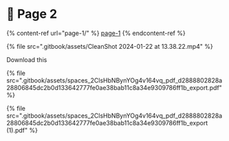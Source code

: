 # 🌮 Page 2



{% content-ref url="page-1/" %}
[page-1](page-1/)
{% endcontent-ref %}

{% file src=".gitbook/assets/CleanShot 2024-01-22 at 13.38.22.mp4" %}

Download this



{% file src=".gitbook/assets/spaces_2ClsHbNBynYOg4v164vq_pdf_d2888802828a28806845dc2b0d133642777fe0ae38bab11c8a34e9309786ff1b_export.pdf" %}

{% file src=".gitbook/assets/spaces_2ClsHbNBynYOg4v164vq_pdf_d2888802828a28806845dc2b0d133642777fe0ae38bab11c8a34e9309786ff1b_export (1).pdf" %}

###
